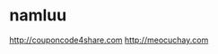 namluu
==================================================

http://couponcode4share.com
http://meocuchay.com

